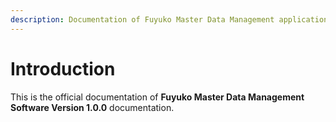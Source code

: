 ```yaml
---
description: Documentation of Fuyuko Master Data Management application.
---
```


# Introduction

This is the official documentation of **Fuyuko Master Data Management Software Version 1.0.0** documentation.



